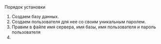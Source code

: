 Порядок установки
1. Создаем базу данных.
2. Создаем пользователя для нее со своим уникальным паролем.
3. Правим в файле имя сервера, имя базы, имя пользователя и пароль пользователя
4. 
